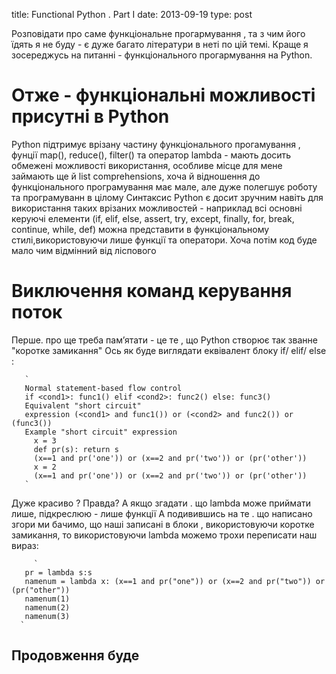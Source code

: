 title: Functional Python . Part I
date: 2013-09-19
type: post

Розповідати про саме функціональне прогармування , та з чим його їдять я не буду - є дуже
багато літератури в неті по цій темі. Краще я зосереджусь на питанні -
функціонального прогармування на Python.

Отже - функціональні можливості присутні в Python
=================================================
Python підтримує врізану частину функціонального прогамування , фунції  map(), reduce(), filter() та оператор lambda - мають досить обмежені можливості використання, особливе місце для мене
займають ще й list comprehensions, хоча й відношення до функціонального програмування має мале, але дуже полегшує роботу та програмуванн в цілому
Синтаксис Python  є досит зручним навіть для використання таких врізаних можливостей - наприклад всі основні керуючі елементи (if, elif, else, assert, try, except, finally, for, break, continue, while, def)
можна представити в функціональному стилі,використовуючи лише функції та оператори. Хоча потім код буде мало чим відмінний від ліспового


Виключення команд керування поток
=================================

Перше. про ще треба пам’ятати - це те , що Python створює так званне "коротке замикання"
Ось як буде виглядати еквівалент блоку if/ elif/ else :

       `
	   Normal statement-based flow control
  	   if <cond1>: func1() elif <cond2>: func2() else: func3()
   	   Equivalent "short circuit"
  	   expression (<cond1> and func1()) or (<cond2> and func2()) or (func3())
	   Example "short circuit" expression
	     x = 3
	     def pr(s): return s
	     (x==1 and pr('one')) or (x==2 and pr('two')) or (pr('other'))
	     x = 2
	     (x==1 and pr('one')) or (x==2 and pr('two')) or (pr('other'))
	   `

Дуже красиво ? Правда?
А якщо згадати . що lambda може приймати лише, підкреслюю - лише функції
А подивившись на те . що написано згори ми бачимо, що наші записані в блоки , використовуючи коротке замикання,
то використовуючи lambda можемо трохи переписати наш вираз:

         `
	   pr = lambda s:s
	   namenum = lambda x: (x==1 and pr("one")) or (x==2 and pr("two")) or (pr("other"))
	   namenum(1)
	   namenum(2)
	   namenum(3)
   	  `
Продовження буде
----------------
